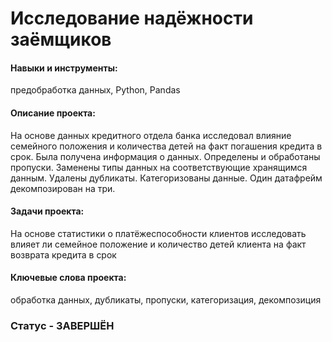 # Исследование надёжности заёмщиков

#### Навыки и инструменты: 
предобработка данных, Python, Pandas
#### Описание проекта:
На основе данных кредитного отдела банка исследовал влияние семейного положения и
количества детей на факт погашения кредита в срок. Была получена информация о
данных. Определены и обработаны пропуски. Заменены типы данных на соответствующие
хранящимся данным. Удалены дубликаты. Категоризованы данные. Один датафрейм декомпозирован на три.
#### Задачи проекта: 
На основе статистики о платёжеспособности клиентов исследовать влияет ли семейное положение и количество детей клиента на факт возврата кредита в срок
#### Ключевые слова проекта:
обработка данных, дубликаты, пропуски, категоризация, декомпозиция


### Статус - ЗАВЕРШЁН
